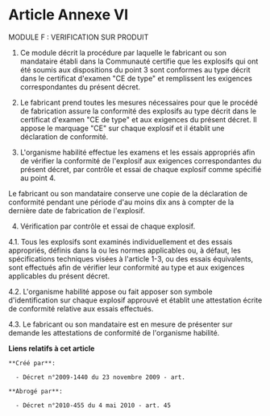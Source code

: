 # Article Annexe VI

MODULE F : VERIFICATION SUR PRODUIT 

1. Ce module décrit la procédure par laquelle le fabricant ou son mandataire établi dans la Communauté certifie que les
explosifs qui ont été soumis aux dispositions du point 3 sont conformes au type décrit dans le certificat d'examen "CE de
type" et remplissent les exigences correspondantes du présent décret.

2. Le fabricant prend toutes les mesures nécessaires pour que le procédé de fabrication assure la conformité des explosifs au
type décrit dans le certificat d'examen "CE de type" et aux exigences du présent décret. Il appose le marquage "CE" sur
chaque explosif et il établit une déclaration de conformité.

3. L'organisme habilité effectue les examens et les essais appropriés afin de vérifier la conformité de l'explosif aux
exigences correspondantes du présent décret, par contrôle et essai de chaque explosif comme spécifié au point 4.

Le fabricant ou son mandataire conserve une copie de la déclaration de conformité pendant une période d'au moins dix ans à
compter de la dernière date de fabrication de l'explosif.

4. Vérification par contrôle et essai de chaque explosif.

4.1. Tous les explosifs sont examinés individuellement et des essais appropriés, définis dans la ou les normes applicables
ou, à défaut, les spécifications techniques visées à l'article 1-3, ou des essais équivalents, sont effectués afin de
vérifier leur conformité au type et aux exigences applicables du présent décret.

4.2. L'organisme habilité appose ou fait apposer son symbole d'identification sur chaque explosif approuvé et établit une
attestation écrite de conformité relative aux essais effectués.

4.3. Le fabricant ou son mandataire est en mesure de présenter sur demande les attestations de conformité de l'organisme
habilité.

**Liens relatifs à cet article**

	**Créé par**:

	  - Décret n°2009-1440 du 23 novembre 2009 - art.

	**Abrogé par**:

	  - Décret n°2010-455 du 4 mai 2010 - art. 45
